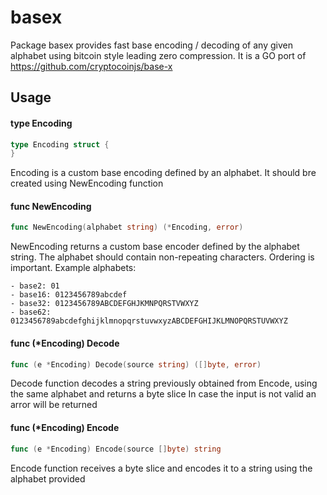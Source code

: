 # basex

Package basex provides fast base encoding / decoding of any given alphabet using
bitcoin style leading zero compression. It is a GO port of
https://github.com/cryptocoinjs/base-x

## Usage

#### type Encoding

```go
type Encoding struct {
}
```

Encoding is a custom base encoding defined by an alphabet. It should bre created
using NewEncoding function

#### func  NewEncoding

```go
func NewEncoding(alphabet string) (*Encoding, error)
```
NewEncoding returns a custom base encoder defined by the alphabet string. The
alphabet should contain non-repeating characters. Ordering is important. Example
alphabets:

    - base2: 01
    - base16: 0123456789abcdef
    - base32: 0123456789ABCDEFGHJKMNPQRSTVWXYZ
    - base62: 0123456789abcdefghijklmnopqrstuvwxyzABCDEFGHIJKLMNOPQRSTUVWXYZ

#### func (*Encoding) Decode

```go
func (e *Encoding) Decode(source string) ([]byte, error)
```
Decode function decodes a string previously obtained from Encode, using the same
alphabet and returns a byte slice In case the input is not valid an arror will
be returned

#### func (*Encoding) Encode

```go
func (e *Encoding) Encode(source []byte) string
```
Encode function receives a byte slice and encodes it to a string using the
alphabet provided
